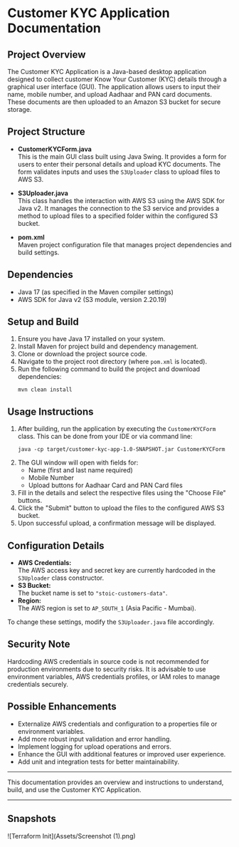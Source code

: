 # Customer KYC Application Documentation

## Project Overview
The Customer KYC Application is a Java-based desktop application designed to collect customer Know Your Customer (KYC) details through a graphical user interface (GUI). The application allows users to input their name, mobile number, and upload Aadhaar and PAN card documents. These documents are then uploaded to an Amazon S3 bucket for secure storage.

## Project Structure
- **CustomerKYCForm.java**  
  This is the main GUI class built using Java Swing. It provides a form for users to enter their personal details and upload KYC documents. The form validates inputs and uses the `S3Uploader` class to upload files to AWS S3.

- **S3Uploader.java**  
  This class handles the interaction with AWS S3 using the AWS SDK for Java v2. It manages the connection to the S3 service and provides a method to upload files to a specified folder within the configured S3 bucket.

- **pom.xml**  
  Maven project configuration file that manages project dependencies and build settings.

## Dependencies
- Java 17 (as specified in the Maven compiler settings)
- AWS SDK for Java v2 (S3 module, version 2.20.19)

## Setup and Build
1. Ensure you have Java 17 installed on your system.
2. Install Maven for project build and dependency management.
3. Clone or download the project source code.
4. Navigate to the project root directory (where `pom.xml` is located).
5. Run the following command to build the project and download dependencies:
   ```
   mvn clean install
   ```

## Usage Instructions
1. After building, run the application by executing the `CustomerKYCForm` class. This can be done from your IDE or via command line:
   ```
   java -cp target/customer-kyc-app-1.0-SNAPSHOT.jar CustomerKYCForm
   ```
2. The GUI window will open with fields for:
   - Name (first and last name required)
   - Mobile Number
   - Upload buttons for Aadhaar Card and PAN Card files
3. Fill in the details and select the respective files using the "Choose File" buttons.
4. Click the "Submit" button to upload the files to the configured AWS S3 bucket.
5. Upon successful upload, a confirmation message will be displayed.

## Configuration Details
- **AWS Credentials:**  
  The AWS access key and secret key are currently hardcoded in the `S3Uploader` class constructor.  
- **S3 Bucket:**  
  The bucket name is set to `"stoic-customers-data"`.  
- **Region:**  
  The AWS region is set to `AP_SOUTH_1` (Asia Pacific - Mumbai).  

To change these settings, modify the `S3Uploader.java` file accordingly.

## Security Note
Hardcoding AWS credentials in source code is not recommended for production environments due to security risks. It is advisable to use environment variables, AWS credentials profiles, or IAM roles to manage credentials securely.

## Possible Enhancements
- Externalize AWS credentials and configuration to a properties file or environment variables.
- Add more robust input validation and error handling.
- Implement logging for upload operations and errors.
- Enhance the GUI with additional features or improved user experience.
- Add unit and integration tests for better maintainability.

---

This documentation provides an overview and instructions to understand, build, and use the Customer KYC Application.

---
## Snapshots
![Terraform Init](Assets/Screenshot (1).png)
